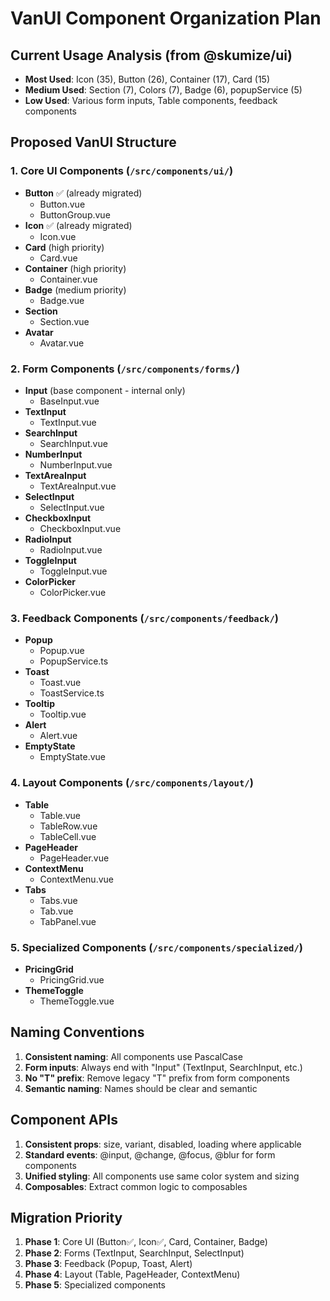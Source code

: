 # VanUI Component Organization Plan

## Current Usage Analysis (from @skumize/ui)
- **Most Used**: Icon (35), Button (26), Container (17), Card (15)
- **Medium Used**: Section (7), Colors (7), Badge (6), popupService (5)
- **Low Used**: Various form inputs, Table components, feedback components

## Proposed VanUI Structure

### 1. Core UI Components (`/src/components/ui/`)
- **Button** ✅ (already migrated)
  - Button.vue
  - ButtonGroup.vue
- **Icon** ✅ (already migrated)
  - Icon.vue
- **Card** (high priority)
  - Card.vue
- **Container** (high priority)
  - Container.vue
- **Badge** (medium priority)
  - Badge.vue
- **Section**
  - Section.vue
- **Avatar**
  - Avatar.vue

### 2. Form Components (`/src/components/forms/`)
- **Input** (base component - internal only)
  - BaseInput.vue
- **TextInput**
  - TextInput.vue
- **SearchInput**
  - SearchInput.vue
- **NumberInput**
  - NumberInput.vue
- **TextAreaInput**
  - TextAreaInput.vue
- **SelectInput**
  - SelectInput.vue
- **CheckboxInput**
  - CheckboxInput.vue
- **RadioInput**
  - RadioInput.vue
- **ToggleInput**
  - ToggleInput.vue
- **ColorPicker**
  - ColorPicker.vue

### 3. Feedback Components (`/src/components/feedback/`)
- **Popup**
  - Popup.vue
  - PopupService.ts
- **Toast**
  - Toast.vue
  - ToastService.ts
- **Tooltip**
  - Tooltip.vue
- **Alert**
  - Alert.vue
- **EmptyState**
  - EmptyState.vue

### 4. Layout Components (`/src/components/layout/`)
- **Table**
  - Table.vue
  - TableRow.vue
  - TableCell.vue
- **PageHeader**
  - PageHeader.vue
- **ContextMenu**
  - ContextMenu.vue
- **Tabs**
  - Tabs.vue
  - Tab.vue
  - TabPanel.vue

### 5. Specialized Components (`/src/components/specialized/`)
- **PricingGrid**
  - PricingGrid.vue
- **ThemeToggle**
  - ThemeToggle.vue

## Naming Conventions
1. **Consistent naming**: All components use PascalCase
2. **Form inputs**: Always end with "Input" (TextInput, SearchInput, etc.)
3. **No "T" prefix**: Remove legacy "T" prefix from form components
4. **Semantic naming**: Names should be clear and semantic

## Component APIs
1. **Consistent props**: size, variant, disabled, loading where applicable
2. **Standard events**: @input, @change, @focus, @blur for form components
3. **Unified styling**: All components use same color system and sizing
4. **Composables**: Extract common logic to composables

## Migration Priority
1. **Phase 1**: Core UI (Button✅, Icon✅, Card, Container, Badge)
2. **Phase 2**: Forms (TextInput, SearchInput, SelectInput)
3. **Phase 3**: Feedback (Popup, Toast, Alert)
4. **Phase 4**: Layout (Table, PageHeader, ContextMenu)
5. **Phase 5**: Specialized components